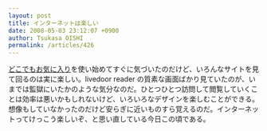 ```yaml
---
layout: post
title: インターネットは楽しい
date: 2008-05-03 23:12:07 +0900
author: Tsukasa OISHI
permalink: /articles/426
---
```



[どこでもお気に入り](http://dokodemo.kaeruspoon.net/)を使い始めてすぐに気づいたのだけど、いろんなサイトを見て回るのは実に楽しい。livedoor reader の質素な画面ばかり見ていたのが、いまでは監獄にいたかのような気分なのだ。ひとつひとつ訪問して閲覧していくことは効率は悪いかもしれないけど、いろいろなデザインを楽しむことができる。想像もしていなかったのだけど安らぎに近いものすら覚えるのだ。インターネットってけっこう楽しいぞ、と思い直している今日この頃である。  

